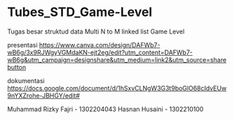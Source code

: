 # Tubes_STD_Game-Level

Tugas besar struktud data Multi N to M linked list
Game Level

presentasi
https://www.canva.com/design/DAFWb7-wB6g/3x9RJWgyVGMdaKN-ejt2eg/edit?utm_content=DAFWb7-wB6g&utm_campaign=designshare&utm_medium=link2&utm_source=sharebutton

dokumentasi
https://docs.google.com/document/d/1hSxvCLNgW3G3t9boGlO68cIdvEUw9nYXZrohe-JBHGY/edit#

Muhammad Rizky Fajri  - 1302204043
Hasnan Husaini        - 1302210100
